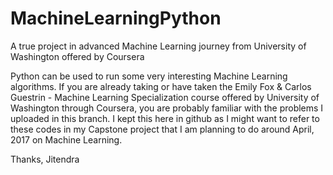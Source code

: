 # MachineLearningPython
A true project in advanced Machine Learning journey from University of Washington offered by Coursera

Python can be used to run some very interesting Machine Learning algorithms. If you are already taking or have taken the Emily Fox & Carlos Guestrin - Machine Learning Specialization course offered by University of Washington through Coursera, you are probably familiar with the problems I uploaded in this branch. I kept this here in github as I might want to refer to these codes in my Capstone project that I am planning to do around April, 2017 on Machine Learning.

Thanks, Jitendra
